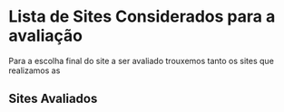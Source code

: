 # Lista de Sites Considerados para a avaliação
Para a escolha final do site a ser avaliado trouxemos tanto os sites que realizamos as

## Sites Avaliados


